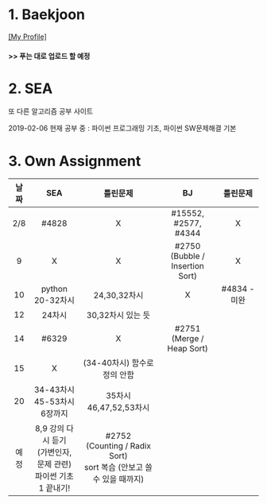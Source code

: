 # 1. Baekjoon 

[[My Profile]](https://www.acmicpc.net/user/riim715)

#### >> 푸는 대로 업로드 할 예정


# 2. SEA

또 다른 알고리즘 공부 사이트 

2019-02-06 현재 공부 중 : 파이썬 프로그래밍 기초, 파이썬 SW문제해결 기본



# 3. Own Assignment

날짜 | SEA | 틀린문제| BJ | 틀린문제
:---:|:---: |:---: |:---:|:---:
2/8 | #4828 | X | #15552, #2577, #4344 | X
9 | X | X | #2750<br> (Bubble / Insertion Sort) | X
10 | python 20-32차시 | 24,30,32차시 | X | #4834 - 미완
12 | 24차시 | 30,32차시 있는 듯 |
14 | #6329 | X | #2751<br>(Merge / Heap Sort) |
15 | X | (34-40차시) 함수로 정의 안함 | 
20 | 34-43차시 <br> 45-53차시 <br> 6장까지  |35차시 <br> 46,47,52,53차시 | 
예정 | 8,9 강의 다시 듣기 <br> (가변인자,문제 관련)<br> 파이썬 기초 1 끝내기!  | #2752 <br> (Counting / Radix Sort) <br> sort 복습 (안보고 쓸 수 있을 때까지) 
